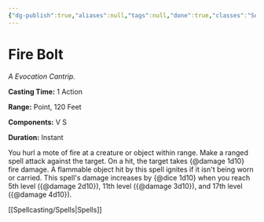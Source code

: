 ```yaml
---
{"dg-publish":true,"aliases":null,"tags":null,"done":true,"classes":"Sorcerer, Wizard, Artificer,","spellLevel":0,"school":"Evocation","source":"PHB","permalink":"/spells/fire-bolt/","dgHomeLink":false,"dgPassFrontmatter":true}
---
```


# Fire Bolt
*A Evocation Cantrip.*

**Casting Time:** 1 Action

**Range:** Point, 120 Feet

**Components:** V S 

**Duration:** Instant

You hurl a mote of fire at a creature or object within range. Make a ranged spell attack against the target. On a hit, the target takes {@damage 1d10} fire damage. A flammable object hit by this spell ignites if it isn't being worn or carried.
This spell's damage increases by {@dice 1d10} when you reach 5th level ({@damage 2d10}), 11th level ({@damage 3d10}), and 17th level ({@damage 4d10}).

[[Spellcasting/Spells|Spells]]